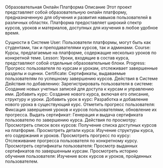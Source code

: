 Образовательная Онлайн Платформа
Описание
Этот проект представляет собой образовательную онлайн платформу, предназначенную для обучения и развития навыков пользователей в различных областях. Платформа предоставляет широкий спектр курсов, уроков и материалов, доступных для изучения в любое удобное время.

Сущности в Системе
User: Пользователи платформы, могут быть как студентами, так и преподавателями курсов, так и админами.
Course: Курсы, предлагаемые на платформе, содержащие несколько уроков по конкретной теме.
Lesson: Уроки, входящие в состав курса, представляют собой отдельные образовательные блоки.
Progress: Прогресс пользователя по курсам и урокам, отслеживает завершенные разделы и оценки.
Certificate: Сертификаты, выдаваемые пользователям по успешному завершению курсов.
Действия в Системе
Действия по добавлению:
Зарегистрировать пользователя в системе: Создание новых учетных записей для доступа к курсам и управлению ими.
Добавить курс: Создание нового курса, включая его описание, структуру и уроки.
Добавить урок в курс: Разработка и добавление нового урока в существующий курс.
Отметить прогресс пользователя: Фиксация завершения уроков и курсов пользователями, обновление их прогресса.
Выдать сертификат: Генерация и выдача сертификата пользователю по завершению курса.
Действия по просмотру:
Просмотреть список всех курсов: Получение списка доступных курсов на платформе.
Просмотреть детали курса: Изучение структуры курса, его содержания и уроков.
Просмотреть прогресс по курсу: Отслеживание прогресса пользователя по конкретному курсу.
Просмотреть сертификаты пользователя: Просмотр выданных сертификатов по завершенным курсам.
Просмотреть историю обучения пользователя: Изучение всех курсов и уроков, пройденных пользователем.